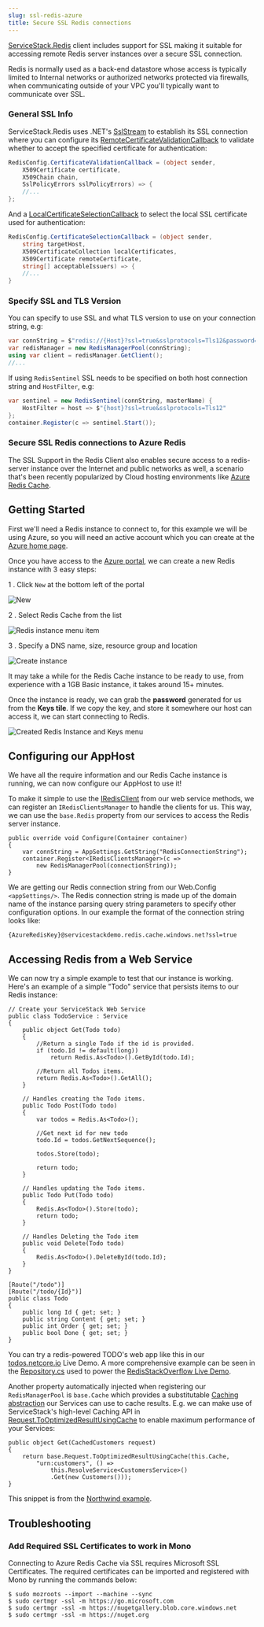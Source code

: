 ```yaml
---
slug: ssl-redis-azure
title: Secure SSL Redis connections
---
```


[ServiceStack.Redis](https://github.com/ServiceStack/ServiceStack.Redis) client includes support for SSL making it suitable for accessing remote Redis server instances over a secure SSL connection.

Redis is normally used as a back-end datastore whose access is typically limited to Internal networks or authorized networks protected via firewalls, when communicating outside of your VPC you'll typically want to communicate over SSL. 

### General SSL Info

ServiceStack.Redis uses .NET's [SslStream](https://docs.microsoft.com/en-us/dotnet/api/system.net.security.sslstream.-ctor?view=net-5.0#System_Net_Security_SslStream__ctor_System_IO_Stream_System_Boolean_System_Net_Security_RemoteCertificateValidationCallback_System_Net_Security_LocalCertificateSelectionCallback_) to establish its SSL connection where you can configure its [RemoteCertificateValidationCallback](https://docs.microsoft.com/en-us/dotnet/api/system.net.security.remotecertificatevalidationcallback?view=net-5.0) to validate whether to accept the specified certificate for authentication:

```csharp
RedisConfig.CertificateValidationCallback = (object sender,
    X509Certificate certificate,
    X509Chain chain,
    SslPolicyErrors sslPolicyErrors) => {
    //...
};
```

And a [LocalCertificateSelectionCallback](https://docs.microsoft.com/en-us/dotnet/api/system.net.security.localcertificateselectioncallback?view=net-5.0) to select the local SSL certificate used for authentication:

```csharp
RedisConfig.CertificateSelectionCallback = (object sender,
    string targetHost,
    X509CertificateCollection localCertificates,
    X509Certificate remoteCertificate,
    string[] acceptableIssuers) => {
    //...
}
```

### Specify SSL and TLS Version

You can specify to use SSL and what TLS version to use on your connection string, e.g:

```csharp
var connString = $"redis://{Host}?ssl=true&sslprotocols=Tls12&password={Password.UrlEncode()}";
var redisManager = new RedisManagerPool(connString);
using var client = redisManager.GetClient();
//...
```

If using `RedisSentinel` SSL needs to be specified on both host connection string and `HostFilter`, e.g: 

```csharp
var sentinel = new RedisSentinel(connString, masterName) {
    HostFilter = host => $"{host}?ssl=true&sslprotocols=Tls12"
};
container.Register(c => sentinel.Start());
```

### Secure SSL Redis connections to Azure Redis

The SSL Support in the Redis Client also enables secure access to a redis-server instance over the Internet and public networks as well, a scenario that's been recently popularized by Cloud hosting environments like [Azure Redis Cache](http://azure.microsoft.com/en-us/services/cache/).

## Getting Started

First we'll need a Redis instance to connect to, for this example we will be using Azure, so you will need an active account which you can create at the [Azure home page](https://azure.microsoft.com/).

Once you have access to the [Azure portal](https://portal.azure.com/), we can create a new Redis instance with 3 easy steps:

1 . Click `New` at the bottom left of the portal

![New](https://github.com/ServiceStack/Assets/raw/master/img/wikis/redis/azure-new-button.png)

2 . Select Redis Cache from the list

![Redis instance menu item](https://github.com/ServiceStack/Assets/raw/master/img/wikis/redis/azure-create-redis.png)

3 . Specify a DNS name, size, resource group and location

![Create instance](https://github.com/ServiceStack/Assets/raw/master/img/wikis/redis/azure-create-redis-demo.png)

It may take a while for the Redis Cache instance to be ready to use, from experience with a 1GB Basic instance, it takes around 15+ minutes.

Once the instance is ready, we can grab the **password** generated for us from the **Keys tile**. If we copy the key, and store it somewhere our host can access it, we can start connecting to Redis.

![Created Redis Instance and Keys menu](https://github.com/ServiceStack/Assets/raw/master/img/wikis/redis/azure-redis-instance.png)

## Configuring our AppHost

We have all the require information and our Redis Cache instance is running, we can now configure our AppHost to use it! 

To make it simple to use the [IRedisClient](https://github.com/ServiceStack/ServiceStack/blob/master/src/ServiceStack.Interfaces/Redis/IRedisClient.cs) from our web service methods, we can register an `IRedisClientsManager` to handle the clients for us. This way, we can use the `base.Redis` property from our services to access the Redis server instance. 

```
public override void Configure(Container container)
{
    var connString = AppSettings.GetString("RedisConnectionString");
    container.Register<IRedisClientsManager>(c => 
        new RedisManagerPool(connectionString));
}
```

We are getting our Redis connection string from our Web.Config `<appSettings/>`. The Redis connection string is made up of the domain name of the instance parsing query string parameters to specify other configuration options. In our example the format of the connection string looks like:

    {AzureRedisKey}@servicestackdemo.redis.cache.windows.net?ssl=true 

## Accessing Redis from a Web Service

We can now try a simple example to test that our instance is working. Here's an example of a simple "Todo" service that persists items to our Redis instance:

```
// Create your ServiceStack Web Service
public class TodoService : Service
{
    public object Get(Todo todo)
    {
        //Return a single Todo if the id is provided.
        if (todo.Id != default(long))
            return Redis.As<Todo>().GetById(todo.Id);

        //Return all Todos items.
        return Redis.As<Todo>().GetAll();
    }

    // Handles creating the Todo items.
    public Todo Post(Todo todo)
    {
        var todos = Redis.As<Todo>();

        //Get next id for new todo
        todo.Id = todos.GetNextSequence();

        todos.Store(todo);

        return todo;
    }

    // Handles updating the Todo items.
    public Todo Put(Todo todo)
    {
        Redis.As<Todo>().Store(todo);
        return todo;
    }

    // Handles Deleting the Todo item
    public void Delete(Todo todo)
    {
        Redis.As<Todo>().DeleteById(todo.Id);
    }
}

[Route("/todo")]
[Route("/todo/{Id}")]
public class Todo
{
    public long Id { get; set; }
    public string Content { get; set; }
    public int Order { get; set; }
    public bool Done { get; set; }
}
```

You can try a redis-powered TODO's web app like this in our [todos.netcore.io](http://todos.netcore.io) Live Demo. A more comprehensive example can be seen in the [Repository.cs](https://github.com/ServiceStackApps/RedisStackOverflow/blob/master/src/RedisStackOverflow/RedisStackOverflow.ServiceInterface/IRepository.cs) used to power the [RedisStackOverflow Live Demo](http://redisstackoverflow.netcore.io/).

Another property automatically injected when registering our `RedisManagerPool` is `base.Cache` which provides a substitutable [Caching abstraction](/caching) our Services can use to cache results. E.g. we can make use of ServiceStack's high-level Caching API in [Request.ToOptimizedResultUsingCache](/caching#cache-a-response-of-a-service) to enable maximum performance of your Services:

```
public object Get(CachedCustomers request)
{
    return base.Request.ToOptimizedResultUsingCache(this.Cache, 
        "urn:customers", () =>
            this.ResolveService<CustomersService>()
            .Get(new Customers()));
}
```

This snippet is from the [Northwind example](https://github.com/ServiceStackApps/Northwind).

## Troubleshooting

### Add Required SSL Certificates to work in Mono

Connecting to Azure Redis Cache via SSL requires Microsoft SSL Certificates. The required certificates can be imported and registered with Mono by running the commands below:

    $ sudo mozroots --import --machine --sync
    $ sudo certmgr -ssl -m https://go.microsoft.com
    $ sudo certmgr -ssl -m https://nugetgallery.blob.core.windows.net
    $ sudo certmgr -ssl -m https://nuget.org

